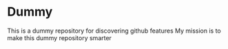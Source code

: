 # Dummy
This is a dummy repository for discovering github features
My mission is to make this dummy repository smarter
